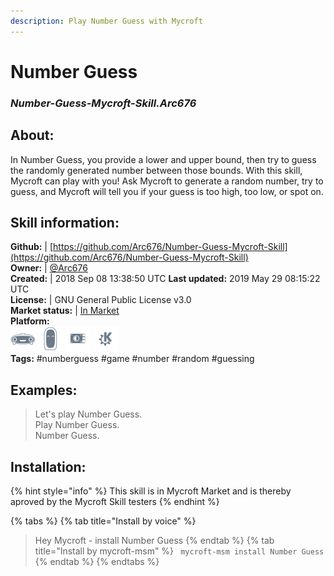 ```yaml
---
description: Play Number Guess with Mycroft
---
```


# Number Guess  
### _Number-Guess-Mycroft-Skill.Arc676_  
## About:  
In Number Guess, you provide a lower and upper bound, then try to guess the randomly generated number between those bounds. With this skill, Mycroft can play with you! Ask Mycroft to generate a random number, try to guess, and Mycroft will tell you if your guess is too high, too low, or spot on.

## Skill information:  
**Github:** | [https://github.com/Arc676/Number-Guess-Mycroft-Skill](https://github.com/Arc676/Number-Guess-Mycroft-Skill)  
**Owner:** | [@Arc676](https://github.com/Arc676)  
**Created:** | 2018 Sep 08 13:38:50 UTC  **Last updated:** 2019 May 29 08:15:22 UTC  
**License:** | GNU General Public License v3.0  
**Market status:** | [In Market](https://market.mycroft.ai/skill/skill-number-guess)  
**Platform:**  
 ![Mark I](../.gitbook/assets/mark-1-icon.png)  ![Mark II](../.gitbook/assets/mark-2-icon.png)  ![Picroft](../.gitbook/assets/picroft-icon.png)  ![plasmoid](../.gitbook/assets/kde.png)   
**Tags:** \#numberguess \#game \#number \#random \#guessing   
## Examples:  
> Let's play Number Guess.  
> Play Number Guess.  
> Number Guess.  
  
## Installation:  
{% hint style="info" %}
This skill is in Mycroft Market and is thereby aproved by the Mycroft Skill testers
{% endhint %}
    
{% tabs %}
{% tab title="Install by voice" %}
> Hey Mycroft - install Number Guess
{% endtab %}
  {% tab title="Install by mycroft-msm" %}
``` mycroft-msm install Number Guess```
{% endtab %}
  {% endtabs %}
  